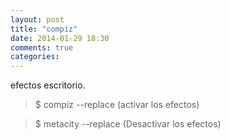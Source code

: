 ```yaml
---
layout: post
title: "compiz"
date: 2014-01-29 18:30
comments: true
categories: 
---
```

efectos escritorio.

>$ compiz --replace (activar los efectos) 

>$ metacity --replace (Desactivar los efectos)

